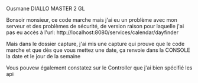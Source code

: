 Ousmane DIALLO MASTER 2 GL 

Bonsoir monsieur, ce code marche mais j'ai eu un problème avec mon serveur et des problèmes de sécurité, de version raison pour laquelle j'ai pas eu accès à l'url: http://localhost:8080/services/calendar/dayfinder

Mais dans le dossier capture, j'ai mis une capture qui prouve que le code marche et que dès que vous mettez une date, ça renvoie dans la CONSOLE la date et le jour de la semaine

Vous pouvew également constatez sur le Controller que j'ai bien spécifié les api
